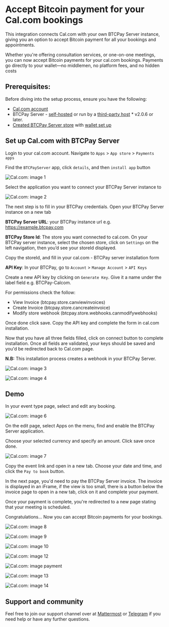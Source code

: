# Accept Bitcoin payment for your Cal.com bookings

This integration connects Cal.com with your own BTCPay Server instance, giving you an option to accept Bitcoin payment for all your bookings and appointments. 

Whether you're offering consultation services, or one-on-one meetings, you can now accept Bitcoin payments for your cal.com bookings. Payments go directly to your wallet—no middlemen, no platform fees, and no hidden costs 


## Prerequisites:

Before diving into the setup process, ensure you have the following:

- [Cal.com account](https://cal.com/)
- BTCPay Server - [self-hosted](Deployment.md) or run by a [third-party host](/Deployment/ThirdPartyHosting.md) * v2.0.6 or later.
- [Created BTCPay Server store](CreateStore.md) with [wallet set up](WalletSetup.md)


## Set up Cal.com with BTCPay Server

Login to your cal.com account. Navigate to `Apps` > `App store` > `Payments apps`

Find the `BTCPayServer` app, click `details`, and then `install app` button

![Cal.com: image 1](./img/calcom/1_app_install_details.png)

Select the application you want to connect your BTCPay Server instance to

![Cal.com: image 2](./img/calcom/2_installation_step_one.png)


The next step is to fill in your BTCPay credentials. Open your BTCPay Server instance on a new tab

**BTCPay Server URL**: your BTCPay instance url e.g. https://example.btcpay.com

**BTCPay Store Id**: The store you want connected to cal.com. On your BTCPay server instance, select the chosen store, click on `Settings` on the left navigation, then you’d see your storeId displayed.

Copy the storeId, and fill in your cal.com - BTCPay server installation form

**API Key**: In your BTCPay, go to `Account` > `Manage Account` > `API Keys`

Create a new API key by clicking on `Generate Key`. Give it a name under the label field e.g. BTCPay-Calcom.

For permissions check the follow:
- View Invoice (btcpay.store.canviewinvoices)
- Create Invoice (btcpay.store.cancreateinvoice)
- Modify store webhook (btcpay.store.webhooks.canmodifywebhooks)

Once done click save. Copy the API key and complete the form in cal.com installation.

Now that you have all three fields filled, click on connect button to complete installation. Once all fields are validated,
your keys should be saved and you'd be redirected back to Cal.com page.

**N.B:** This installation process creates a webhook in your BTCPay Server.


![Cal.com: image 3](./img/calcom/3_installation_step_two.png)


![Cal.com: image 4](./img/calcom/4_btcpay_apikey.png)


## Demo 

In your event type page, select and edit any booking.

![Cal.com: image 6](./img/calcom/6_event_types_booking.png)

On the edit page, select Apps on the menu, find and enable the BTCPay Server application.

Choose your selected currency and specify an amount. Click save once done.

![Cal.com: image 7](./img/calcom/7_event_payment_booking_setup.png)


Copy the event link and open in a new tab. Choose your date and time, and click the `Pay to book` button.

In the next page, you'd need to pay the BTCPay Server invoice. The invoice is displayed in an iFrame, if the view is too small, there is a button
below the invoice page to open in a new tab, click on it and complete your payment. 


Once your payment is complete, you're redirected to a new page stating that your meeting is scheduled.

Congratulations... Now you can accept Bitcoin payments for your bookings.


![Cal.com: image 8](./img/calcom/8_booking_flow_1.png)


![Cal.com: image 9](./img/calcom/9_booking_flow_2.png)


![Cal.com: image 10](./img/calcom/10_booking_flow_3.png)


![Cal.com: image 12](./img/calcom/12_booking_flow_5.png)


![Cal.com: image payment](./img/calcom/Invoice_payment.png)


![Cal.com: image 13](./img/calcom/13_booking_flow_6.png)


![Cal.com: image 14](./img/calcom/14_booking_flow_7.png)



## Support and community

Feel free to join our support channel over at [Mattermost](https://chat.btcpayserver.org/) or [Telegram](https://t.me/btcpayserver) if you need help or have any further questions.
